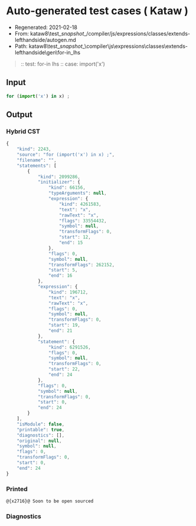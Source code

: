 # Auto-generated test cases ( Kataw )
- Regenerated: 2021-02-18
- From: kataw8\test\__snapshot__/compiler/js/expressions/classes/extends-lefthandside/autogen.md
- Path: kataw8\test\__snapshot__\compiler\js\expressions\classes\extends-lefthandside\gen\for-in_lhs
> :: test: for-in lhs
> :: case: import('x')
## Input

`````js
for (import('x') in x) ;
`````

## Output

### Hybrid CST

```javascript
{
    "kind": 2243,
    "source": "for (import('x') in x) ;",
    "filename": "",
    "statements": [
        {
            "kind": 2099286,
            "initializer": {
                "kind": 66156,
                "typeArguments": null,
                "expression": {
                    "kind": 4261583,
                    "text": "x",
                    "rawText": "x",
                    "flags": 33554432,
                    "symbol": null,
                    "transformFlags": 0,
                    "start": 12,
                    "end": 15
                },
                "flags": 0,
                "symbol": null,
                "transformFlags": 262152,
                "start": 5,
                "end": 16
            },
            "expression": {
                "kind": 196712,
                "text": "x",
                "rawText": "x",
                "flags": 0,
                "symbol": null,
                "transformFlags": 0,
                "start": 19,
                "end": 21
            },
            "statement": {
                "kind": 6291526,
                "flags": 0,
                "symbol": null,
                "transformFlags": 0,
                "start": 22,
                "end": 24
            },
            "flags": 0,
            "symbol": null,
            "transformFlags": 0,
            "start": 0,
            "end": 24
        }
    ],
    "isModule": false,
    "printable": true,
    "diagnostics": [],
    "original": null,
    "symbol": null,
    "flags": 0,
    "transformFlags": 0,
    "start": 0,
    "end": 24
}
```

### Printed

```javascript
@{x2716}@ Soon to be open sourced
```

### Diagnostics

```javascript

```

